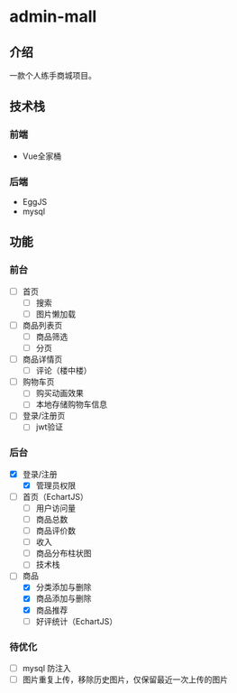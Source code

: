 # admin-mall

## 介绍

一款个人练手商城项目。

## 技术栈

### 前端

- Vue全家桶

### 后端

- EggJS
- mysql

## 功能

### 前台

- [ ] 首页
  - [ ] 搜索
  - [ ] 图片懒加载
- [ ] 商品列表页
  - [ ] 商品筛选
  - [ ] 分页
- [ ] 商品详情页
  - [ ] 评论（楼中楼）
- [ ] 购物车页
  - [ ] 购买动画效果
  - [ ] 本地存储购物车信息
- [ ] 登录/注册页
  - [ ] jwt验证

### 后台

- [x] 登录/注册
  - [x] 管理员权限
- [ ] 首页（EchartJS）
  - [ ] 用户访问量
  - [ ] 商品总数
  - [ ] 商品评价数
  - [ ] 收入
  - [ ] 商品分布柱状图
  - [ ] 技术栈
- [ ] 商品
  - [x] 分类添加与删除
  - [x] 商品添加与删除
  - [x] 商品推荐
  - [ ] 好评统计（EchartJS）

### 待优化

- [ ] mysql 防注入
- [ ] 图片重复上传，移除历史图片，仅保留最近一次上传的图片
